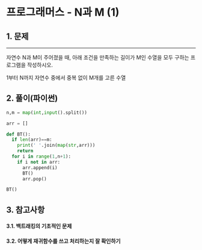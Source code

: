 # 프로그래머스 - N과 M (1)

## 1. 문제
***
자연수 N과 M이 주어졌을 때, 아래 조건을 만족하는 길이가 M인 수열을 모두 구하는 프로그램을 작성하시오.

1부터 N까지 자연수 중에서 중복 없이 M개를 고른 수열
## 2. 풀이(파이썬)
```py
n,m = map(int,input().split())

arr = []

def BT():
  if len(arr)==m:
    print(' '.join(map(str,arr)))
    return
  for i in range(1,n+1):
    if i not in arr:
      arr.append(i)
      BT()
      arr.pop()

BT()
```

## 3. 참고사항
#### 3.1. 백트래킹의 기초적인 문제
#### 3.2. 어떻게 재귀함수를 쓰고 처리하는지 잘 확인하기